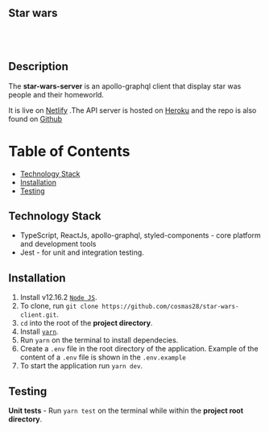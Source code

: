 ## Star wars

<br />
<br />

## Description

The **star-wars-server** is an apollo-graphql client that display star was people and their homeworld.

It is live on [Netlify](https://objective-meitner-75b03c.netlify.app/) .The API server is hosted on [Heroku](https://star-wars-api-billa.herokuapp.com/) and the repo is also found on [Github](https://github.com/cosmas28/star-wars-server)
<br />

# Table of Contents

- [Technology Stack](#technology-stack)
- [Installation](#installation)
- [Testing](#testing)

## Technology Stack

- TypeScript, ReactJs, apollo-graphql, styled-components - core platform and development tools
- Jest - for unit and integration testing.

## Installation

1. Install v12.16.2 [`Node JS`](https://nodejs.org/en/).
2. To clone, run `git clone https://github.com/cosmas28/star-wars-client.git`.
3. `cd` into the root of the **project directory**.
4. Install [`yarn`](https://docs.npmjs.com/).
5. Run `yarn` on the terminal to install dependecies.
6. Create a `.env` file in the root directory of the application. Example of the content of a `.env` file is shown in the `.env.example`
7. To start the application run `yarn dev`.

## Testing

**Unit tests** - Run `yarn test` on the terminal while within the **project root directory**.
